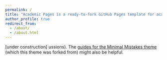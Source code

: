 ```yaml
---
permalink: /
title: "Academic Pages is a ready-to-fork GitHub Pages template for academic personal websites"
author_profile: true
redirect_from: 
  - /about/
  - /about.html
---
```


[under construction]
ussions). The [guides for the Minimal Mistakes theme](https://mmistakes.github.io/minimal-mistakes/docs/configuration/) (which this theme was forked from) might also be helpful.
